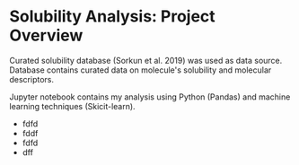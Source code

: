 # Solubility Analysis: Project Overview

Curated solubility database (Sorkun et al. 2019) was used as data source. Database contains 
curated data on molecule's solubility and molecular descriptors.

Jupyter notebook contains my analysis using Python (Pandas) and machine learning techniques (Skicit-learn).

- fdfd
- fddf
- fdfd
- dff
